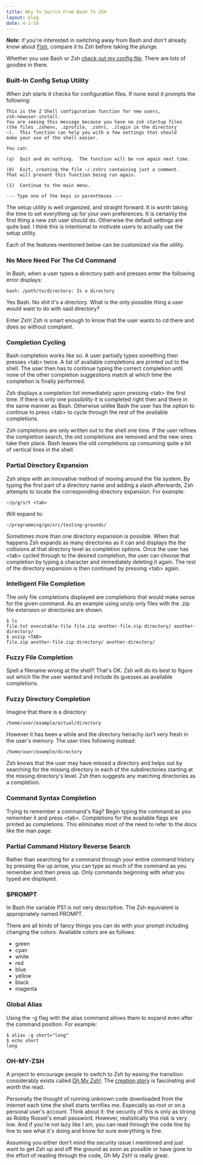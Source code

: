 ```yaml
---
title: Why To Switch From Bash To ZSH
layout: blog
date: 4-2-16
---
```

_**Note**_: if you're interested in switching away from Bash and don't already know about [Fish](https://fishshell.com/), compare it to Zsh before taking the plunge.

Whether you use Bash or Zsh [check out my config file](https://github.com/spyrosoft/.files/blob/master/.zshrc). There are lots of goodies in there.

### Built-In Config Setup Utility

When zsh starts it checks for configuration files. If none exist it prompts the following:

    This is the Z Shell configuration function for new users,
    zsh-newuser-install.
    You are seeing this message because you have no zsh startup files
    (the files .zshenv, .zprofile, .zshrc, .zlogin in the directory
    ~).  This function can help you with a few settings that should
    make your use of the shell easier.
    
    You can:
    
    (q)  Quit and do nothing.  The function will be run again next time.
    
    (0)  Exit, creating the file ~/.zshrc containing just a comment.
    That will prevent this function being run again.
    
    (1)  Continue to the main menu.
    
    --- Type one of the keys in parentheses ---

The setup utility is well organized, and straight forward. It is worth taking the time to set everything up for your own preferences. It is certainly the first thing a new zsh user should do. Otherwise the default settings are quite bad. I think this is intentional to motivate users to actually use the setup utility.

Each of the features mentioned below can be customized via the utility.


### No More Need For The Cd Command

In Bash, when a user types a directory path and presses enter the following error displays:

    bash: /path/to/directory: Is a directory

Yes Bash. No shit it's a directory. What is the only possible thing a user would want to do with said directory?

Enter Zsh! Zsh is smart enough to know that the user wants to cd there and does so without complaint.


### Completion Cycling

Bash completion works like so. A user partially types something then presses \<tab> twice. A list of available completions are printed out to the shell. The user then has to continue typing the correct completion until none of the other completion suggestions match at which time the completion is finally performed.

Zsh displays a completion list immediately upon pressing \<tab> the first time. If there is only one possibility it is completed right then and there in the same manner as Bash. Otherwise unlike Bash the user has the option to continue to press \<tab> to cycle through the rest of the available completions.

Zsh completions are only written out to the shell one time. If the user refines the completion search, the old completions are removed and the new ones take their place. Bash leaves the old completions up consuming quite a bit of vertical lines in the shell.


### Partial Directory Expansion

Zsh ships with an innovative method of moving around the file system. By typing the first part of a directory name and adding a slash afterwards, Zsh attempts to locate the corresponding directory expansion. For example:

    ~/p/g/s/t <tab>

Will expand to:

    ~/programming/go/src/testing-grounds/

Sometimes more than one directory expansion is possible. When that happens Zsh expands as many directories as it can and displays the the collisions at that directory level as completion options. Once the user has \<tab> cycled through to the desired completion, the user can choose that completion by typing a character and immediately deleting it again. The rest of the directory expansion is then continued by pressing \<tab> again.


### Intelligent File Completion

The only file completions displayed are completions that would make sense for the given command. As an example using unzip only files with the .zip file extension or directories are shown.

    $ ls
	file.txt executable-file file.zip another-file.zip directory/ another-directory/
	$ unzip <TAB>
	file.zip another-file.zip directory/ another-directory/


### Fuzzy File Completion

Spell a filename wrong at the shell? That's OK. Zsh will do its best to figure out which file the user wanted and include its guesses as available completions.


### Fuzzy Directory Completion

Imagine that there is a directory:

    /home/user/example/actual/directory

However it has been a while and the directory heirachy isn't very fresh in the user's memory. The user tries following instead:

    /home/user/example/directory

Zsh knows that the user may have missed a directory and helps out by searching for the missing directory in each of the subdirectories starting at the missing directory's level. Zsh then suggests any matching directories as a completion.


### Command Syntax Completion

Trying to remember a command's flag? Begin typing the command as you remember it and press \<tab>. Completions for the available flags are printed as completions. This eliminates most of the need to refer to the docs like the man page.


### Partial Command History Reverse Search

Rather than searching for a command through your entire command history by pressing the up arrow, you can type as much of the command as you remember and then press up. Only commands beginning with what you typed are displayed.


### $PROMPT

In Bash the variable PS1 is not very descriptive. The Zsh equivalent is appropriately named PROMPT.

There are all kinds of fancy things you can do with your prompt including changing the colors. Available colors are as follows:

* green
* cyan
* white
* red
* blue
* yellow
* black
* magenta


### Global Alias

Using the -g flag with the alias command allows them to expand even after the command position. For example:

    $ alias -g short="long"
    $ echo short
    long


### OH-MY-ZSH

A project to encourage people to switch to Zsh by easing the transition considerably exists called [Oh My Zsh!](https://github.com/robbyrussell/oh-my-zsh). The [creation story](https://medium.com/@robbyrussell/d-oh-my-zsh-af99ca54212c) is fascinating and worth the read.

Personally the thought of running unknown code downloaded from the internet each time the shell starts terrifies me. Especially as root or on a personal user's account. Think about it: the security of this is only as strong as Robby Russel's email password. However, realistically this risk is very low. And if you're not lazy like I am, you can read through the code line by line to see what it's doing and know for sure everything is fine.

Assuming you either don't mind the security issue I mentioned and just want to get Zsh up and off the ground as soon as possible or have gone to the effort of reading through the code, Oh My Zsh! is really great.